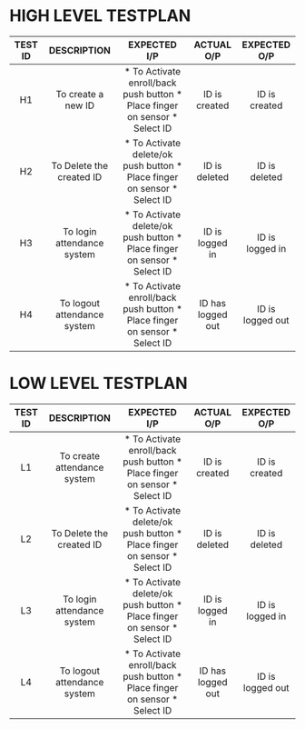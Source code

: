 # **HIGH LEVEL TESTPLAN**

| **TEST ID** | **DESCRIPTION** | **EXPECTED I/P** | **ACTUAL O/P** | **EXPECTED O/P** |
| :------------:  | :------------------: | :------------------: | :-----------------: | :-------------------: |
| H1               | To create a new ID | * To Activate enroll/back push button * Place finger on sensor * Select ID | ID is created | ID is created |
| H2               | To Delete the created ID | * To Activate delete/ok push button * Place finger on sensor  * Select ID | ID is deleted | ID is deleted |
| H3               | To login attendance system | * To Activate delete/ok push button * Place finger on sensor  * Select ID | ID is logged in | ID is logged in |
| H4               | To logout attendance system | * To Activate enroll/back push button * Place finger on sensor * Select ID | ID has logged out | ID is logged out |




# **LOW LEVEL TESTPLAN**
| **TEST ID** | **DESCRIPTION** | **EXPECTED I/P** | **ACTUAL O/P** | **EXPECTED O/P** |
| :------------:  | :------------------: | :------------------: | :-----------------: | :-------------------: |
| L1               | To create attendance system| * To Activate enroll/back push button * Place finger on sensor * Select ID | ID is created | ID is created |
| L2               | To Delete the created ID | * To Activate delete/ok push button * Place finger on sensor  * Select ID | ID is deleted | ID is deleted |
| L3               | To login attendance system | * To Activate delete/ok push button * Place finger on sensor  * Select ID | ID is logged in | ID is logged in |
| L4               | To logout attendance system | * To Activate enroll/back push button * Place finger on sensor * Select ID | ID has logged out | ID is logged out |
